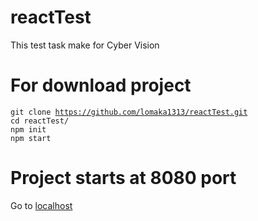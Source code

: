 # reactTest
This test task make for Cyber Vision 

# For download project
<code>git clone https://github.com/lomaka1313/reactTest.git</code>
<br />
<code>cd reactTest/</code>
<br />
<code>npm init</code>
<br />
<code>npm start</code>
# Project starts at 8080 port
Go to <a href="http://localhost:8080/" target="_blank">localhost</a>
